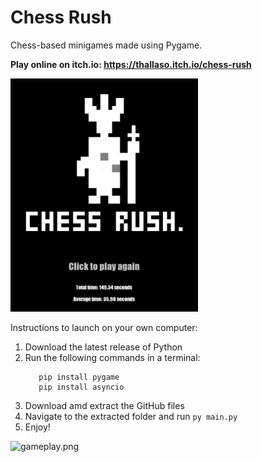 # Chess Rush

Chess-based minigames made using Pygame.

**Play online on itch.io: https://thallaso.itch.io/chess-rush**

<img src="showcase_img/title.png" alt="title.png" width="300"/>

Instructions to launch on your own computer:

1. Download the latest release of Python
2. Run the following commands in a terminal:
   ```
      pip install pygame
      pip install asyncio
   ```
4. Download amd extract the GitHub files
5. Navigate to the extracted folder and run
   ```py main.py```
6. Enjoy!

<img src="showcase_img/gameplay.png" alt="gameplay.png" width="300"/>



